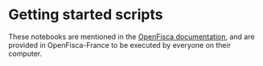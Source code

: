 # Getting started scripts

These notebooks are mentioned in the [OpenFisca documentation](https://doc.openfisca.fr/), and are provided in OpenFisca-France to be executed by everyone on their computer.
